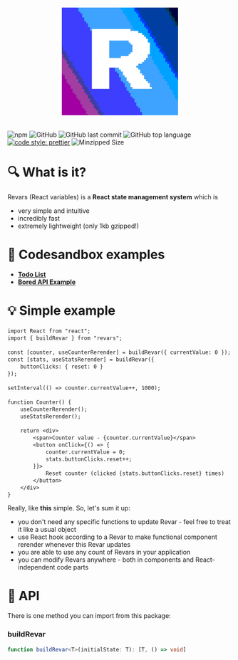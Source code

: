 # <p align="center">![Revars logo](/logo.png "Logo")</p>
![npm](https://img.shields.io/npm/v/revars)
![GitHub](https://img.shields.io/github/license/alevnyacow/revars)
![GitHub last commit](https://img.shields.io/github/last-commit/alevnyacow/revars)
![GitHub top language](https://img.shields.io/github/languages/top/alevnyacow/revars)
[![code style: prettier](https://img.shields.io/badge/code_style-prettier-ff69b4.svg?style=flat-square)](https://github.com/prettier/prettier)
![Minzipped Size](https://badgen.net/bundlephobia/minzip/revars)

# 🔍 What is it?

Revars (React variables) is a **React state management system** which is

-  very simple and intuitive
-  incredibly fast
-  extremely lightweight (only 1kb gzipped!)

# 📖 Codesandbox examples

- **[Todo List](https://codesandbox.io/s/revars-complex-todos-demo-77qo3)**
- **[Bored API Example](https://codesandbox.io/s/revars-bored-api-example-d4oiw)**

# 💡 Simple example

```tsx
import React from "react";
import { buildRevar } from "revars";

const [counter, useCounterRerender] = buildRevar({ currentValue: 0 });
const [stats, useStatsRerender] = buildRevar({ 
    buttonClicks: { reset: 0 } 
});

setInterval(() => counter.currentValue++, 1000);

function Counter() {
    useCounterRerender();
    useStatsRerender();

    return <div>
        <span>Counter value - {counter.currentValue}</span>
        <button onClick={() => {
            counter.currentValue = 0;
            stats.buttonClicks.reset++;
        }}>
            Reset counter (clicked {stats.buttonClicks.reset} times)
        </button>
    </div>
}
```

Really, like **this** simple. So, let's sum it up:

- you don't need any specific functions to update Revar - feel free to treat it like a usual object
- use React hook according to a Revar to make functional component rerender whenever this Revar updates 
- you are able to use any count of Revars in your application
- you can modify Revars anywhere - both in components and React-independent code parts

# 📜 API

There is one method you can import from this package:

### <a id='build-revar'></a>**buildRevar**

```ts
function buildRevar<T>(initialState: T): [T, () => void]
```